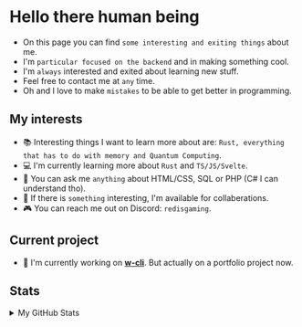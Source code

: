 # Hello there human being
* On this page you can find `some interesting and exiting things` about me. 
* I'm `particular focused on the backend` and in making something cool.
* I'm `always` interested and exited about learning new stuff.
* Feel free to contact me at `any` time.
* Oh and I love to make `mistakes` to be able to get better in programming.

## My interests
- 📚 Interesting things I want to learn more about are: `Rust, everything that has to do with memory and Quantum Computing`.
- 💻 I'm currently learning more about `Rust` and `TS/JS/Svelte`.
- 💬 You can ask me `anything` about HTML/CSS, SQL or PHP (C# I can understand tho).
- 🍃 If there is `something` interesting, I'm available for collaberations.
- 🎮 You can reach me out on Discord: `redisgaming`.

## Current project
- 🔭 I'm currently working on [**w-cli**](https://www.github.com/RedIsGaming/w-cli). But actually on a portfolio project now.

## Stats
<details>
  <summary>My GitHub Stats</summary>
  
  ![Reddy's GitHub Stats](https://github-readme-stats.vercel.app/api?username=RedIsGaming&show_icons=true&theme=midnight-purple)
</details>

